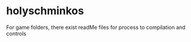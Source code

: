# holyschminkos

For game folders, there exist readMe files for process to compilation and controls

